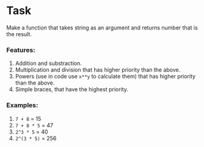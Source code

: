 # Task

Make a function that takes string as an argument and returns number that is the result.

### Features:
1. Addition and substraction.
2. Multiplication and division that has higher priority than the above.
3. Powers (use in code use `x**y` to calculate them) that has higher priority than the above.
4. Simple braces, that have the highest priority.

### Examples:
1. `7 + 8` = 15
2. `7 + 8 * 5` = 47
3. `2^3 * 5` = 40
4. `2^(3 * 5)` = 256
